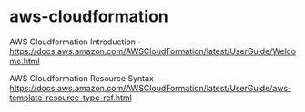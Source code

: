 # aws-cloudformation

AWS Cloudformation Introduction - https://docs.aws.amazon.com/AWSCloudFormation/latest/UserGuide/Welcome.html

AWS Cloudformation Resource Syntax - https://docs.aws.amazon.com/AWSCloudFormation/latest/UserGuide/aws-template-resource-type-ref.html

